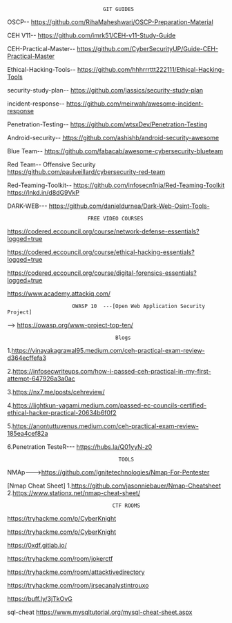                                    GIT GUIDES

OSCP--
https://github.com/RihaMaheshwari/OSCP-Preparation-Material 

CEH V11--
https://github.com/imrk51/CEH-v11-Study-Guide 

CEH-Practical-Master--
https://github.com/CyberSecurityUP/Guide-CEH-Practical-Master

Ethical-Hacking-Tools--
https://github.com/hhhrrrttt222111/Ethical-Hacking-Tools 

security-study-plan-- 
https://github.com/jassics/security-study-plan 

incident-response--
https://github.com/meirwah/awesome-incident-response

Penetration-Testing--
https://github.com/wtsxDev/Penetration-Testing 

Android-security-- 
https://github.com/ashishb/android-security-awesome 

Blue Team-- 
https://github.com/fabacab/awesome-cybersecurity-blueteam 

Red Team-- 
Offensive Security 
https://github.com/paulveillard/cybersecurity-red-team

Red-Teaming-Toolkit--
https://github.com/infosecn1nja/Red-Teaming-Toolkit https://lnkd.in/d8dG9VkP

DARK-WEB---
https://github.com/danieldurnea/Dark-Web-Osint-Tools-


                              FREE VIDEO COURSES
                              

https://codered.eccouncil.org/course/network-defense-essentials?logged=true

https://codered.eccouncil.org/course/ethical-hacking-essentials?logged=true

https://codered.eccouncil.org/course/digital-forensics-essentials?logged=true

https://www.academy.attackiq.com/



                         OWASP 10  ---[Open Web Application Security Project]
                           
--> https://owasp.org/www-project-top-ten/

                                       Blogs

1.https://vinayakagrawal95.medium.com/ceh-practical-exam-review-d364ecffefa3

2.https://infosecwriteups.com/how-i-passed-ceh-practical-in-my-first-attempt-647926a3a0ac

3.https://nx7.me/posts/cehreview/

4.https://lightkun-yagami.medium.com/passed-ec-councils-certified-ethical-hacker-practical-20634b6f0f2

5.https://anontuttuvenus.medium.com/ceh-practical-exam-review-185ea4cef82a

6.Penetration TesteR--- https://hubs.la/Q01yyN-z0 


                                        TOOLS

 NMAp--->https://github.com/Ignitetechnologies/Nmap-For-Pentester
 
  [Nmap Cheat Sheet]
1.https://github.com/jasonniebauer/Nmap-Cheatsheet 
2.https://www.stationx.net/nmap-cheat-sheet/



                                      CTF ROOMS 
https://tryhackme.com/p/CyberKnight

https://tryhackme.com/p/CyberKnight

https://0xdf.gitlab.io/

https://tryhackme.com/room/jokerctf

https://tryhackme.com/room/attacktivedirectory

https://tryhackme.com/room/jrsecanalystintrouxo 

https://buff.ly/3jTkOvG


sql-cheat
https://www.mysqltutorial.org/mysql-cheat-sheet.aspx

